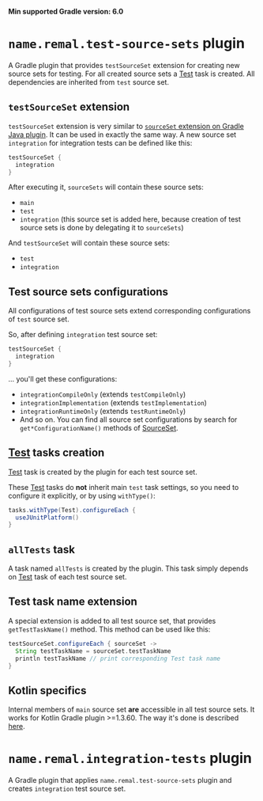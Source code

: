 **Min supported Gradle version: <!--property:gradle-api.min-version-->6.0<!--/property-->**

# `name.remal.test-source-sets` plugin

A Gradle plugin that provides `testSourceSet` extension for creating new source sets for testing. For all created source sets a [Test](https://docs.gradle.org/current/javadoc/org/gradle/api/tasks/testing/Test.html) task is created. All dependencies are inherited from `test` source set.

## `testSourceSet` extension

`testSourceSet` extension is very similar to [`sourceSet` extension on Gradle Java plugin](https://docs.gradle.org/current/userguide/java_plugin.html#source_sets). It can be used in exactly the same way. A new source set `integration` for integration tests can be defined like this:

```groovy
testSourceSet {
  integration
}
```

After executing it, `sourceSets` will contain these source sets:

* `main`
* `test`
* `integration` (this source set is added here, because creation of test source sets is done by delegating it to `sourceSets`)

And `testSourceSet` will contain these source sets:

* `test`
* `integration`

## Test source sets configurations

All configurations of test source sets extend corresponding configurations of `test` source set.

So, after defining `integration` test source set:

```groovy
testSourceSet {
  integration
}
```

... you'll get these configurations:

* `integrationCompileOnly` (extends `testCompileOnly`)
* `integrationImplementation` (extends `testImplementation`)
* `integrationRuntimeOnly` (extends `testRuntimeOnly`)
* And so on. You can find all source set configurations by search for `get*ConfigurationName()` methods of [SourceSet](https://docs.gradle.org/current/javadoc/org/gradle/api/tasks/SourceSet.html).

## [Test](https://docs.gradle.org/current/javadoc/org/gradle/api/tasks/testing/Test.html) tasks creation

[Test](https://docs.gradle.org/current/javadoc/org/gradle/api/tasks/testing/Test.html) task is created by the plugin for each test source set.

These [Test](https://docs.gradle.org/current/javadoc/org/gradle/api/tasks/testing/Test.html) tasks do **not** inherit main `test` task settings, so you need to configure it explicitly, or by using `withType()`:

```groovy
tasks.withType(Test).configureEach {
  useJUnitPlatform()
}
```

## `allTests` task

A task named `allTests` is created by the plugin. This task simply depends on [Test](https://docs.gradle.org/current/javadoc/org/gradle/api/tasks/testing/Test.html) task of each test source set.

## Test task name extension

A special extension is added to all test source set, that provides `getTestTaskName()` method. This method can be used like this:

```groovy
testSourceSet.configureEach { sourceSet ->
  String testTaskName = sourceSet.testTaskName
  println testTaskName // print corresponding Test task name
}
```

## Kotlin specifics

Internal members of `main` source set **are** accessible in all test source sets. It works for Kotlin Gradle plugin >=1.3.60. The way it's done is described [here](https://youtrack.jetbrains.com/issue/KT-34901#focus=streamItem-27-3810442.0-0).

# `name.remal.integration-tests` plugin

A Gradle plugin that applies `name.remal.test-source-sets` plugin and creates `integration` test source set.
